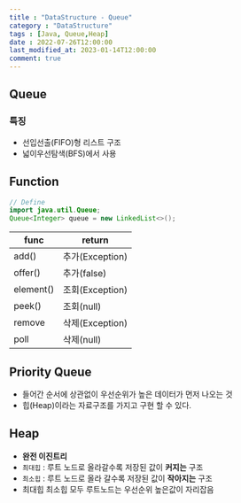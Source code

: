 ```yaml
---
title : "DataStructure - Queue"
category : "DataStructure"
tags : [Java, Queue,Heap]
date : 2022-07-26T12:00:00
last_modified_at: 2023-01-14T12:00:00
comment: true
---
```


## Queue

### 특징

- 선입선출(FIFO)형 리스트 구조
- 넓이우선탐색(BFS)에서 사용

## Function

```java
// Define
import java.util.Queue;
Queue<Integer> queue = new LinkedList<>();
```

| func | return |
| --- | --- |
| add() | 추가(Exception) |
| offer() | 추가(false) |
| element() | 조회(Exception) |
| peek() | 조회(null) |
| remove | 삭제(Exception) |
| poll | 삭제(null) |

## Priority Queue

- 들어간 순서에 상관없이 우선순위가 높은 데이터가 먼저 나오는 것
- 힙(Heap)이라는 자료구조를 가지고 구현 할 수 있다.

## Heap

- **완전 이진트리**
- `최대힙` : 루트 노드로 올라갈수록 저장된 값이 **커지는** 구조
- `최소힙` : 루트 노드로 올라 갈수록 저장된 값이 **작아지는** 구조
- 최대힙 최소힙 모두 루트노드는 우선순위 높은값이 자리잡음
